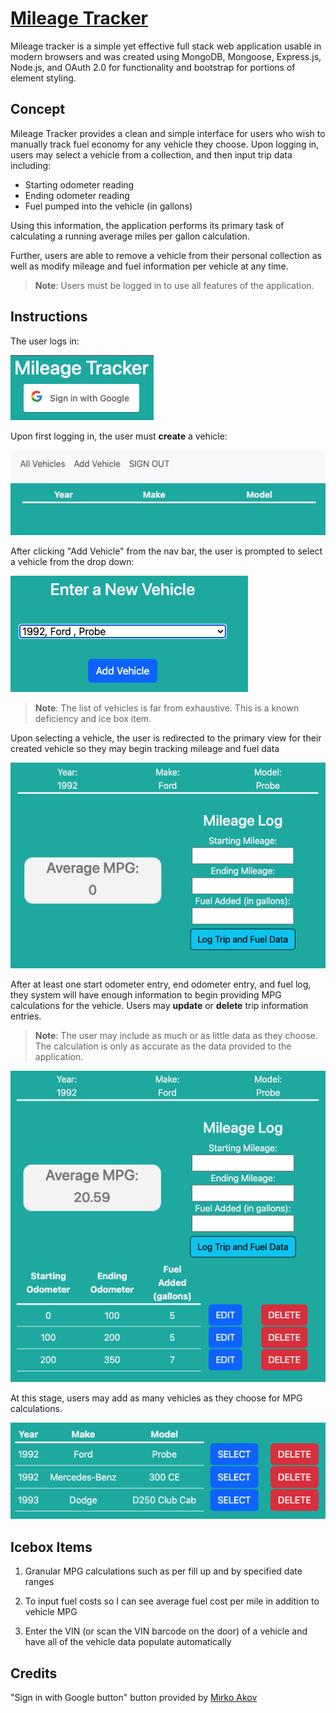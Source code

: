 # [Mileage Tracker](https://github.com/Dearthtacular/mileage-tracker)

Mileage tracker is a simple yet effective full stack web application usable in modern browsers and was created using MongoDB, Mongoose, Express.js, Node.js, and OAuth 2.0 for functionality and bootstrap for portions of element styling.

## Concept

Mileage Tracker provides a clean and simple interface for users who wish to manually track fuel economy for any vehicle they choose.  Upon logging in, users may select a vehicle from a collection, and then input trip data including:

- Starting odometer reading
- Ending odometer reading
- Fuel pumped into the vehicle (in gallons)

Using this information, the application performs its primary task of calculating a running average miles per gallon calculation.

Further, users are able to remove a vehicle from their personal collection as well as modify mileage and fuel information per vehicle at any time.

>__Note__: Users must be logged in to use all features of the application.

## Instructions

The user logs in:

![image 1](_images/image1.png)

Upon first logging in, the user must __create__ a vehicle:

![image 2](_images/image2.png)

After clicking "Add Vehicle" from the nav bar, the user is prompted to select a vehicle from the drop down:

![image 3](_images/image3.png)

>__Note__: The list of vehicles is far from exhaustive.  This is a known deficiency and ice box item.

Upon selecting a vehicle, the user is redirected to the primary view for their created vehicle so they may begin tracking mileage and fuel data

![image 4](_images/image4.png)

After at least one start odometer entry, end odometer entry, and fuel log, they system will have enough information to begin providing MPG calculations for the vehicle.  Users may __update__ or __delete__ trip information entries.

>__Note__: The user may include as much or as little data as they choose.  The calculation is only as accurate as the data provided to the application.

![image 5](_images/image5.png)

At this stage, users may add as many vehicles as they choose for MPG calculations.

![image 6](_images/image6.png)

## Icebox Items

1. Granular MPG calculations such as per fill up and by specified date ranges

2. To input fuel costs so I can see average fuel cost per mile in addition to vehicle MPG

3. Enter the VIN (or scan the VIN barcode on the door) of a vehicle and have all of the vehicle data populate automatically

## Credits

"Sign in with Google button" button provided by [Mirko Akov](https://codepen.io/mupkoo/pen/YgddgB)